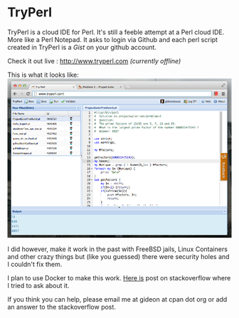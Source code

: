TryPerl
=======

TryPerl is a cloud IDE for Perl. It's still a feeble attempt at a Perl cloud IDE. More like a Perl Notepad. It asks to login via Github and each perl script created in TryPerl is a _Gist_ on your github account.

Check it out live : http://www.tryperl.com _(currently offline)_

This is what it looks like:
![Image of tryperl.com](https://github.com/gideondsouza/tryperl/blob/master/TryPerlApp/public/images/screenie.png)

I did however, make it work in the past with FreeBSD jails, Linux Containers and other crazy things but (like you guessed)
there were security holes and I couldn't fix them.

I plan to use Docker to make this work. [Here is](http://stackoverflow.com/q/14861478/368070) post on stackoverflow where I tried to ask about it. 

If you think you can help, please email me at gideon at cpan dot org or add an answer to the stackoverflow post.
